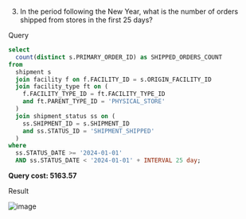 3. In the period following the New Year, what is the number of orders shipped from stores in the first 25 days?

Query

```SQL
select 
  count(distinct s.PRIMARY_ORDER_ID) as SHIPPED_ORDERS_COUNT 
from 
  shipment s 
  join facility f on f.FACILITY_ID = s.ORIGIN_FACILITY_ID 
  join facility_type ft on (
    f.FACILITY_TYPE_ID = ft.FACILITY_TYPE_ID 
    and ft.PARENT_TYPE_ID = 'PHYSICAL_STORE'
  ) 
  join shipment_status ss on (
    ss.SHIPMENT_ID = s.SHIPMENT_ID 
    and ss.STATUS_ID = 'SHIPMENT_SHIPPED'
  ) 
where 
  ss.STATUS_DATE >= '2024-01-01' 
  AND ss.STATUS_DATE < '2024-01-01' + INTERVAL 25 day;

```
**Query cost: 5163.57**

Result

![image](https://github.com/Nishtha-Jain-1119/Training-Assignment/assets/127538617/c3c6b850-c7ad-4dd3-9289-51c277d38e89)
